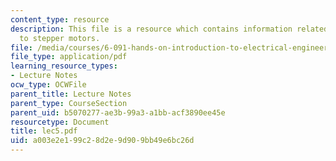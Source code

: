 ```yaml
---
content_type: resource
description: This file is a resource which contains information related to introduction
  to stepper motors.
file: /media/courses/6-091-hands-on-introduction-to-electrical-engineering-lab-skills-january-iap-2008/a003e2e199c28d2e9d909bb49e6bc26d_lec5.pdf
file_type: application/pdf
learning_resource_types:
- Lecture Notes
ocw_type: OCWFile
parent_title: Lecture Notes
parent_type: CourseSection
parent_uid: b5070277-ae3b-99a3-a1bb-acf3890ee45e
resourcetype: Document
title: lec5.pdf
uid: a003e2e1-99c2-8d2e-9d90-9bb49e6bc26d
---
```

